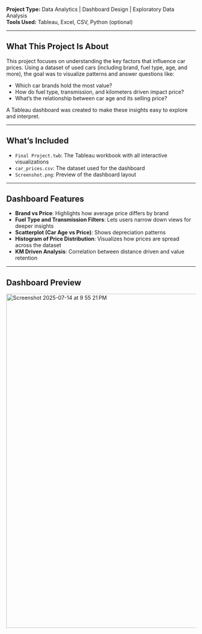 


**Project Type:** Data Analytics | Dashboard Design | Exploratory Data Analysis  
**Tools Used:** Tableau, Excel, CSV, Python (optional)

---

## What This Project Is About

This project focuses on understanding the key factors that influence car prices. Using a dataset of used cars (including brand, fuel type, age, and more), the goal was to visualize patterns and answer questions like:

- Which car brands hold the most value?  
- How do fuel type, transmission, and kilometers driven impact price?  
- What’s the relationship between car age and its selling price?

A Tableau dashboard was created to make these insights easy to explore and interpret.

---

## What’s Included

- `Final Project.twb`: The Tableau workbook with all interactive visualizations  
- `car_prices.csv`: The dataset used for the dashboard  
- `Screenshot.png`: Preview of the dashboard layout

---

## Dashboard Features

- **Brand vs Price**: Highlights how average price differs by brand  
- **Fuel Type and Transmission Filters**: Lets users narrow down views for deeper insights  
- **Scatterplot (Car Age vs Price)**: Shows depreciation patterns  
- **Histogram of Price Distribution**: Visualizes how prices are spread across the dataset  
- **KM Driven Analysis**: Correlation between distance driven and value retention

---




## Dashboard Preview
<img width="1467" height="890" alt="Screenshot 2025-07-14 at 9 55 21 PM" src="https://github.com/user-attachments/assets/62f23a5e-468c-41bd-ad7c-835a1587281a" />





